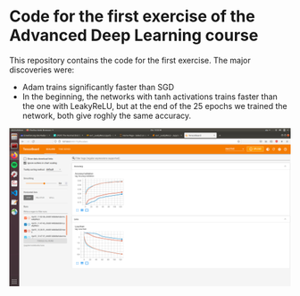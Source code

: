 # Code for the first exercise of the Advanced Deep Learning course

This repository contains the code for the first exercise. The major discoveries were:
- Adam trains significantly faster than SGD
- In the beginning, the networks with tanh activations trains faster than the one with LeakyReLU, but at the end of the 25 epochs we trained the network, both give roghly the same accuracy.

![Validation Accuracy and Training Loss plotted in Tensorboard](doc/tensorboard.png)
